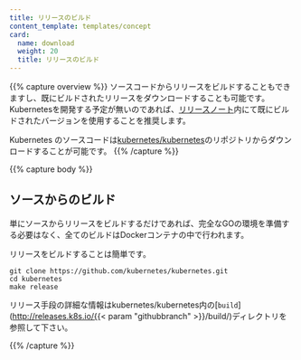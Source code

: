 ```yaml
---
title: リリースのビルド
content_template: templates/concept
card:
  name: download
  weight: 20
  title: リリースのビルド
---
```

{{% capture overview %}}
ソースコードからリリースをビルドすることもできますし、既にビルドされたリリースをダウンロードすることも可能です。Kubernetesを開発する予定が無いのであれば、[リリースノート](/ja/docs/setup/release/notes/)内にて既にビルドされたバージョンを使用することを推奨します。

Kubernetes のソースコードは[kubernetes/kubernetes](https://github.com/kubernetes/kubernetes)のリポジトリからダウンロードすることが可能です。
{{% /capture %}}

{{% capture body %}}
## ソースからのビルド

単にソースからリリースをビルドするだけであれば、完全なGOの環境を準備する必要はなく、全てのビルドはDockerコンテナの中で行われます。

リリースをビルドすることは簡単です。

```shell
git clone https://github.com/kubernetes/kubernetes.git
cd kubernetes
make release
```

リリース手段の詳細な情報はkubernetes/kubernetes内の[`build`](http://releases.k8s.io/{{< param "githubbranch" >}}/build/)ディレクトリを参照して下さい。

{{% /capture %}}
